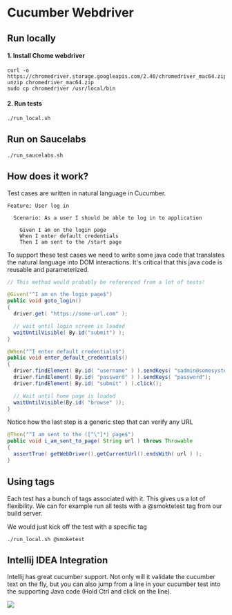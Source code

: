 # Cucumber Webdriver

## Run locally

#### 1. Install Chome webdriver

```
curl -o https://chromedriver.storage.googleapis.com/2.40/chromedriver_mac64.zip
unzip chromedriver_mac64.zip
sudo cp chromedriver /usr/local/bin
```

#### 2. Run tests

```
./run_local.sh
```

## Run on Saucelabs

```
./run_saucelabs.sh
```

## How does it work?

Test cases are written in natural language in Cucumber.

```cucumber
Feature: User log in

  Scenario: As a user I should be able to log in to application

    Given I am on the login page
    When I enter default credentials
    Then I am sent to the /start page

```

To support these test cases we need to write some java code that translates the natural language into DOM interactions.
It's critical that this java code is reusable and parameterized. 

```java
// This method would probably be referenced from a lot of tests!

@Given("^I am on the login page$")
public void goto_login()
{
  driver.get( "https://some-url.com" );

  // wait until login screen is loaded
  waitUntilVisible( By.id("submit") );
}
```


```java
@When("^I enter default credentials$")
public void enter_default_credentials()
{
  driver.findElement( By.id( "username" ) ).sendKeys( "sadmin@somesystem.com");
  driver.findElement( By.id( "password" ) ).sendKeys( "password");
  driver.findElement( By.id( "submit" ) ).click();

  // Wait until home page is loaded
  waitUntilVisible(By.id( "browse" ));
}
```

Notice how the last step is a generic step that can verify any URL
```java
@Then("^I am sent to the ([^\"]*) page$")
public void i_am_sent_to_page( String url ) throws Throwable
{
  assertTrue( getWebDriver().getCurrentUrl().endsWith( url ) );
}
```   

## Using tags

Each test has a bunch of tags associated with it. This gives us a lot of flexibility. We can for example run all tests with a @smoktetest tag from our build server.

We would just kick off the test with a specific tag
```
./run_local.sh @smoketest
```

## Intellij IDEA Integration

Intellij has great cucumber support. Not only will it validate the cucumber text on the fly, but you can also jump from a line 
in your cucumber test into the supporting Java code (Hold Ctrl and click on the line).

![](cucumber-idea.png)

